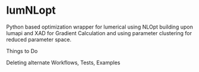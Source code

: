 # lumNLopt
Python based optimization wrapper for lumerical using NLOpt building upon lumapi and XAD for Gradient Calculation and using parameter clustering for reduced parameter space.




Things to Do


Deleting alternate Workflows,
Tests,
Examples
